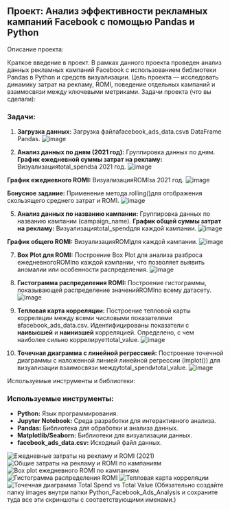 ## Проект: Анализ эффективности рекламных кампаний Facebook с помощью Pandas и Python

Описание проекта:

Краткое введение в проект.
В рамках данного проекта проведен анализ данных рекламных кампаний Facebook с использованием библиотеки Pandas в Python и средств визуализации. Цель проекта — исследовать динамику затрат на рекламу, ROMI, поведение отдельных кампаний и взаимосвязи между ключевыми метриками.
Задачи проекта (что вы сделали):

### Задачи:
1. **Загрузка данных:**
Загрузка файлаfacebook_ads_data.csvв DataFrame Pandas.
![image](https://github.com/user-attachments/assets/d5e61fb5-c7d7-4f6b-9419-af87ee265243)

3. **Анализ данных по дням (2021 год):**
Группировка данных по дням.
**График ежедневной суммы затрат на рекламу:** Визуализацияtotal_spendза 2021 год.
![image](https://github.com/user-attachments/assets/4d22dba7-0817-498f-a9f6-47a02100864f)

**График ежедневного ROMI:** ВизуализацияROMIза 2021 год.
![image](https://github.com/user-attachments/assets/157987f0-86ad-49f2-a8b2-4fbe12e9ea1e)

**Бонусное задание:** Применение метода.rolling()для отображения скользящего среднего затрат и ROMI.
![image](https://github.com/user-attachments/assets/9a1553f7-8249-40d0-901b-efeb600f9d28)


5. **Анализ данных по названию кампании:**
Группировка данных по названию кампании (campaign_name).
**График общей суммы затрат на рекламу:** Визуализацияtotal_spendдля каждой кампании.
![image](https://github.com/user-attachments/assets/ac7bc6f8-ffb2-49c5-8fde-acf602f06353)

**График общего ROMI:** ВизуализацияROMIдля каждой кампании.
![image](https://github.com/user-attachments/assets/6b68417a-2267-4982-90e4-497af06dc24e)

7. **Box Plot для ROMI:**
Построение Box Plot для анализа разброса ежедневногоROMIпо каждой кампании, что позволяет выявить аномалии или особенности распределения.
![image](https://github.com/user-attachments/assets/5a9f0adb-421a-4b6d-8e9e-efeee2226be1)

9. **Гистограмма распределения ROMI:**
Построение гистограммы, показывающей распределение значенийROMIпо всему датасету.
![image](https://github.com/user-attachments/assets/88a37266-c2e3-4518-a95c-670927a42408)

11. **Тепловая карта корреляции:**
Построение тепловой карты корреляции между всеми числовыми показателями вfacebook_ads_data.csv.
Идентифицированы показатели с **наивысшей** и **наинизшей** корреляцией.
Определено, с чем наиболее сильно коррелируетtotal_value.
![image](https://github.com/user-attachments/assets/0996eb97-1b8c-4694-a0be-097a47e20237)

13. **Точечная диаграмма с линейной регрессией:**
Построение точечной диаграммы с наложенной линией линейной регрессии (lmplot()) для визуализации взаимосвязи междуtotal_spendиtotal_value.
![image](https://github.com/user-attachments/assets/c07350ea-ae08-4619-8d5a-661ee3ee7711)

Используемые инструменты и библиотеки:

### Используемые инструменты:
* **Python:** Язык программирования.
* **Jupyter Notebook:** Среда разработки для интерактивного анализа.
* **Pandas:** Библиотека для обработки и анализа данных.
* **Matplotlib/Seaborn:** Библиотеки для визуализации данных.
* **facebook_ads_data.csv:** Исходный файл данных.

![Ежедневные затраты на рекламу и ROMI (2021)](images/daily_spend_romi_2021.png)
![Общие затраты на рекламу и ROMI по кампаниям](images/campaign_spend_romi.png)
![Box plot ежедневного ROMI по кампаниям](images/daily_romi_boxplot.png)
![Гистограмма распределения ROMI](images/romi_histogram.png)
![Тепловая карта корреляции](images/correlation_heatmap.png)
![Точечная диаграмма Total Spend vs Total Value](images/spend_value_scatterplot.png)
(Обязательно создайте папку images внутри папки Python_Facebook_Ads_Analysis и сохраните туда все эти скриншоты с соответствующими именами.)
